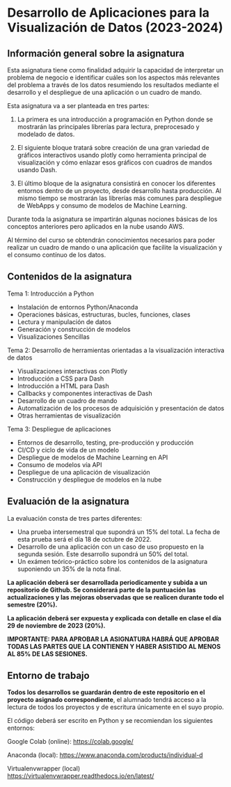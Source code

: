 # Desarrollo de Aplicaciones para la Visualización de Datos (2023-2024)

## Información general sobre la asignatura

Esta asignatura tiene como finalidad adquirir la capacidad de interpretar un problema de negocio e identificar cuáles son los aspectos más
relevantes del problema a través de los datos resumiendo los resultados mediante el desarrollo y el despliegue de una aplicación o un
cuadro de mando.

Esta asignatura va a ser planteada en tres partes: 

1. La primera es una introducción a programación en Python donde se mostrarán las
principales librerías para lectura, preprocesado y modelado de datos. 

2. El siguiente bloque tratará sobre creación de una gran variedad de
gráficos interactivos usando plotly como herramienta principal de visualización y cómo enlazar esos gráficos con cuadros de mandos
usando Dash. 

3. El último bloque de la asignatura consistirá en conocer los diferentes entornos dentro de un proyecto, desde desarrollo
hasta producción. Al mismo tiempo se mostrarán las librerías más comunes para despliegue de WebApps y consumo de modelos de
Machine Learning.

Durante toda la asignatura se impartirán algunas nociones básicas de los conceptos anteriores pero aplicados en la nube usando AWS. 

Al término del curso se obtendrán conocimientos necesarios para poder realizar un cuadro de mando o una aplicación que facilite la
visualización y el consumo contínuo de los datos.

## Contenidos de la asignatura

Tema 1: Introducción a Python
* Instalación de entornos Python/Anaconda
* Operaciones básicas, estructuras, bucles, funciones, clases
* Lectura y manipulación de datos
* Generación y construcción de modelos
* Visualizaciones Sencillas

Tema 2: Desarrollo de herramientas orientadas a la visualización interactiva de datos
* Visualizaciones interactivas con Plotly
* Introducción a CSS para Dash
* Introducción a HTML para Dash
* Callbacks y componentes interactivas de Dash
* Desarrollo de un cuadro de mando
* Automatización de los procesos de adquisición y presentación de datos
* Otras herramientas de visualización

Tema 3: Despliegue de aplicaciones
* Entornos de desarrollo, testing, pre-producción y producción
* CI/CD y ciclo de vida de un modelo
* Despliegue de modelos de Machine Learning en API
* Consumo de modelos vía API
* Despliegue de una aplicación de visualización
* Construcción y despliegue de modelos en la nube

## Evaluación de la asignatura 

La evaluación consta de tres partes diferentes:

* Una prueba intersemestral que supondrá un 15% del total. La fecha de esta prueba será el día 18 de octubre de 2022.
* Desarrollo de una aplicación con un caso de uso propuesto en la segunda sesión. Este desarrollo supondrá un 50% del total. 
* Un exámen teórico-práctico sobre los contenidos de la asignatura suponiendo un 35% de la nota final.  

__La aplicación deberá ser desarrollada periodicamente y subida a un repositorio de Github. Se considerará parte de la puntuación las actualizaciones y las mejoras observadas que se realicen durante todo el semestre (20%).__

__La aplicación deberá ser expuesta y explicada con detalle en clase el día 29 de noviembre de 2023 (20%).__

__IMPORTANTE: PARA APROBAR LA ASIGNATURA HABRÁ QUE APROBAR TODAS LAS PARTES QUE LA CONTIENEN Y HABER ASISTIDO AL MENOS AL 85% DE LAS SESIONES.__


## Entorno de trabajo

__Todos los desarrollos se guardarán dentro de este repositorio en el proyecto asignado correspondiente__, el alumnado tendrá acceso a la lectura de todos los proyectos y de escritura únicamente en el suyo propio.

El código deberá ser escrito en Python y se recomiendan los siguientes entornos:

Google Colab (online): https://colab.google/

Anaconda (local): https://www.anaconda.com/products/individual-d

Virtualenvwrapper (local) https://virtualenvwrapper.readthedocs.io/en/latest/



